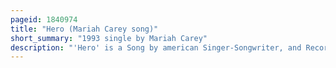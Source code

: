 ```yaml
---
pageid: 1840974
title: "Hero (Mariah Carey song)"
short_summary: "1993 single by Mariah Carey"
description: "'Hero' is a Song by american Singer-Songwriter, and Record Producer Mariah Carey released on October 18, 1993, via Columbia Records as the second single from her third Studio Album, Music Box. The Song was written and produced by Carey and Walter Afanasieff. While writing the Song, Carey did not connect to its Style or Sound, therefore forfeiting it to Gloria Estefan, who was intended to sing it for the Soundtrack of the Film of the same Name. However after being convinced by sony Executive Tommy Mottola to keep it for herself she changed some of the Lyrics to more precisely fit her Personality. Lyrically, the Song is regarded as one of Carey's most inspirational and personal Ballads, with its Protagonist Declaring that even though People may feel discouraged or down at Times, in Reality, they are 'Heroes' if they look inside themselves and see their own inner Strength ; in Time, it will help them 'find the Way'."
---
```

